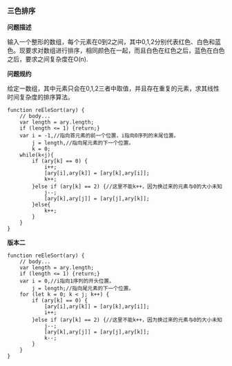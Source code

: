 ### **三色排序**
**问题描述**

输入一个整形的数组，每个元素在0到2之间，其中0,1,2分别代表红色、白色和蓝色。现要求对数组进行排序，相同颜色在一起，而且白色在红色之后，蓝色在白色之后，要求之间复杂度在O(n).

**问题规约**

给定一数组，其中元素只会在0,1,2三者中取值，并且存在重复的元素，求其线性时间复杂度的排序算法。

	function reEleSort(ary) {
		// body...
		var length = ary.length;
		if (length <= 1) {return;}
		var i = -1,//指向首元素的前一个位置，i指向0序列的末尾位置。
			j = length,//指向尾元素的下一个位置。
			k = 0;
		while(k<j){
			if (ary[k] == 0) {
				i++;
				[ary[i],ary[k]] = [ary[k],ary[i]];
				k++;
			}else if (ary[k] == 2) {//这里不能k++，因为换过来的元素与0的大小未知
				j--;
				[ary[k],ary[j]] = [ary[j],ary[k]];
			}else{
				k++;
			}
		}
	}

**版本二**

	function reEleSort(ary) {
		// body...
		var length = ary.length;
		if (length <= 1) {return;}
		var i = 0,//i指向1序列的开头位置。
			j = length;//指向尾元素的下一个位置。
		for (let k = 0; k < j; k++) {
			if (ary[k] == 0) {
				[ary[i],ary[k]] = [ary[k],ary[i]];
				i++;
			}else if (ary[k] == 2) {//这里不能k++，因为换过来的元素与0的大小未知
				j--;
				[ary[k],ary[j]] = [ary[j],ary[k]];
				k--;
			}
		}
	}
